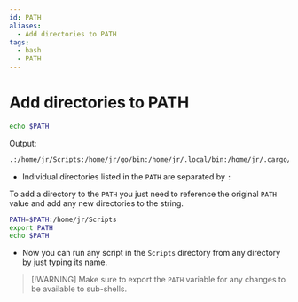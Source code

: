```yaml
---
id: PATH
aliases:
  - Add directories to PATH
tags:
  - bash
  - PATH
---
```


# Add directories to PATH

```bash
echo $PATH
```

Output:

```bash
.:/home/jr/Scripts:/home/jr/go/bin:/home/jr/.local/bin:/home/jr/.cargo/bin:/usr/local/sbin:/usr/local/bin:/usr/bin:/home/jr/.local/share/flatpak/exports/bin:/var/lib/flatpak/exports/bin:/usr/bin/site_perl:/usr/bin/vendor_perl:/usr/bin/core_perl:/home/jr/.local/share/bin
```

- Individual directories listed in the `PATH` are separated by `:`

To add a directory to the `PATH` you just need to reference the original `PATH`
value and add any new directories to the string.

```bash
PATH=$PATH:/home/jr/Scripts
export PATH
echo $PATH
```

- Now you can run any script in the `Scripts` directory from any directory by
  just typing its name.

> [!WARNING] Make sure to export the `PATH` variable for any changes to be
> available to sub-shells.
